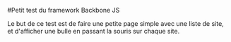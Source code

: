 #Petit test du framework Backbone JS

Le but de ce test est de faire une petite page simple avec une liste de site, et d'afficher une bulle en passant la souris sur chaque site.